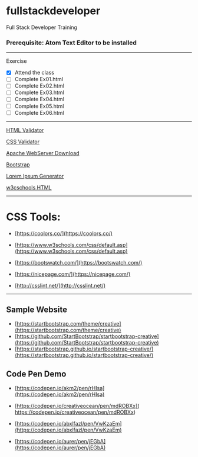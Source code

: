 # fullstackdeveloper
Full Stack Developer Training

### **Prerequisite:** Atom Text Editor to be installed

 ---
 Exercise
 - [x] Attend the class
 - [ ] Complete Ex01.html
 - [ ] Complete Ex02.html
 - [ ] Complete Ex03.html
 - [ ] Complete Ex04.html
 - [ ] Complete Ex05.html
 - [ ] Complete Ex06.html

 ---

 [HTML Validator](https://validator.w3.org/)

 [CSS Validator](https://jigsaw.w3.org/css-validator/ )

 [Apache WebServer Download](https://directory.apache.org/studio/downloads.html)

 [Bootstrap](https://getbootstrap.com/)

 [Lorem Ipsum Generator](https://loremipsum.io/)

 [w3cschools HTML](https://www.w3schools.com/html/default.asp)

  ---

  # CSS Tools:

  - [https://coolors.co/](https://coolors.co/)

  - [https://www.w3schools.com/css/default.asp](https://www.w3schools.com/css/default.asp)

  - [https://bootswatch.com/](https://bootswatch.com/)

  - [https://nicepage.com/](https://nicepage.com/)

  - [http://csslint.net/](http://csslint.net/)

  ---

  ## Sample Website

  - [https://startbootstrap.com/theme/creative](https://startbootstrap.com/theme/creative)
  - [https://github.com/StartBootstrap/startbootstrap-creative](https://github.com/StartBootstrap/startbootstrap-creative)
  - [https://startbootstrap.github.io/startbootstrap-creative/](https://startbootstrap.github.io/startbootstrap-creative/)


  ## Code Pen Demo
  - [https://codepen.io/akm2/pen/rHIsa](https://codepen.io/akm2/pen/rHIsa)

  - [https://codepen.io/creativeocean/pen/mdROBXx](  https://codepen.io/creativeocean/pen/mdROBXx)

  - [https://codepen.io/abxlfazl/pen/VwKzaEm](https://codepen.io/abxlfazl/pen/VwKzaEm)

  - [https://codepen.io/aurer/pen/jEGbA](https://codepen.io/aurer/pen/jEGbA)
